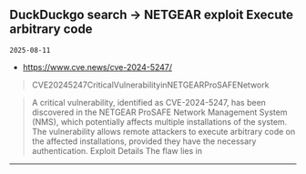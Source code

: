 ## DuckDuckgo search -> NETGEAR exploit Execute arbitrary code
`2025-08-11`

* https://www.cve.news/cve-2024-5247/

<blockquote>
 CVE20245247CriticalVulnerabilityinNETGEARProSAFENetwork
</blockquote>
<blockquote>
A critical vulnerability, identified as CVE-2024-5247, has been discovered in the NETGEAR ProSAFE Network Management System (NMS), which potentially affects multiple installations of the system. The vulnerability allows remote attackers to execute arbitrary code on the affected installations, provided they have the necessary authentication. Exploit Details The flaw lies in
</blockquote>

---

